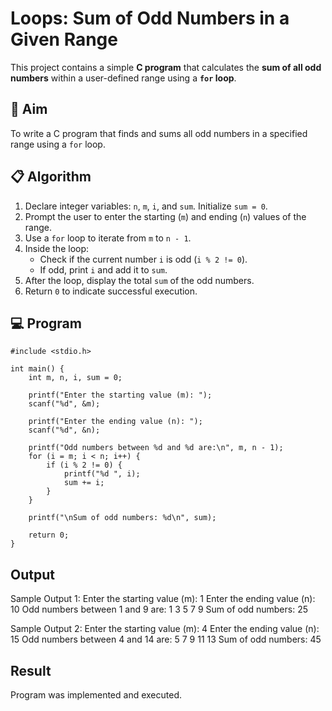 # Loops: Sum of Odd Numbers in a Given Range

This project contains a simple **C program** that calculates the **sum of all odd numbers** within a user-defined range using a **`for` loop**.

## 🧠 Aim

To write a C program that finds and sums all odd numbers in a specified range using a `for` loop.

## 📋 Algorithm

1. Declare integer variables: `n`, `m`, `i`, and `sum`. Initialize `sum = 0`.
2. Prompt the user to enter the starting (`m`) and ending (`n`) values of the range.
3. Use a `for` loop to iterate from `m` to `n - 1`.
4. Inside the loop:
   - Check if the current number `i` is odd (`i % 2 != 0`).
   - If odd, print `i` and add it to `sum`.
5. After the loop, display the total `sum` of the odd numbers.
6. Return `0` to indicate successful execution.

## 💻 Program
```
#include <stdio.h>

int main() {
    int m, n, i, sum = 0;

    printf("Enter the starting value (m): ");
    scanf("%d", &m);

    printf("Enter the ending value (n): ");
    scanf("%d", &n);

    printf("Odd numbers between %d and %d are:\n", m, n - 1);
    for (i = m; i < n; i++) {
        if (i % 2 != 0) {
            printf("%d ", i);
            sum += i;
        }
    }

    printf("\nSum of odd numbers: %d\n", sum);

    return 0;
}
```
## Output
Sample Output 1:
Enter the starting value (m): 1
Enter the ending value (n): 10
Odd numbers between 1 and 9 are:
1 3 5 7 9 
Sum of odd numbers: 25

Sample Output 2:
Enter the starting value (m): 4
Enter the ending value (n): 15
Odd numbers between 4 and 14 are:
5 7 9 11 13 
Sum of odd numbers: 45

## Result
Program was implemented and executed.

